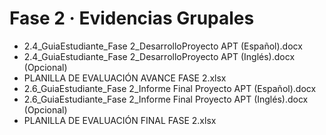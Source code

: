 # Fase 2 · Evidencias Grupales
- 2.4_GuiaEstudiante_Fase 2_DesarrolloProyecto APT (Español).docx
- 2.4_GuiaEstudiante_Fase 2_DesarrolloProyecto APT (Inglés).docx (Opcional)
- PLANILLA DE EVALUACIÓN AVANCE FASE 2.xlsx
- 2.6_GuiaEstudiante_Fase 2_Informe Final Proyecto APT (Español).docx
- 2.6_GuiaEstudiante_Fase 2_Informe Final Proyecto APT (Inglés).docx (Opcional)
- PLANILLA DE EVALUACIÓN FINAL FASE 2.xlsx
